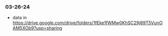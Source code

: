 ### 03-26-24

- data in https://drive.google.com/drive/folders/1fEke1fWMw0KhSC29j89T5VunOAM5XOb9?usp=sharing